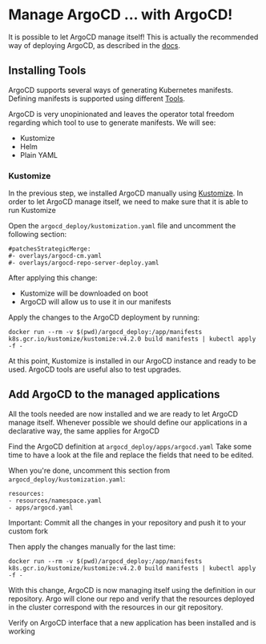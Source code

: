 # Manage ArgoCD ... with ArgoCD!

It is possible to let ArgoCD manage itself! This is actually the recommended way of deploying ArgoCD, as described in the [docs](https://argoproj.github.io/argo-cd/operator-manual/declarative-setup/#manage-argo-cd-using-argo-cd).

## Installing Tools

ArgoCD supports several ways of generating Kubernetes manifests.
Defining manifests is supported using different [Tools](https://argoproj.github.io/argo-cd/user-guide/application_sources/).

ArgoCD is very unopinionated and leaves the operator total freedom regarding
which tool to use to generate manifests. We will see:

* Kustomize
* Helm
* Plain YAML

### Kustomize

In the previous step, we installed ArgoCD manually using [Kustomize](https://github.com/kubernetes-sigs/kustomize).
In order to let ArgoCD manage itself, we need to make sure that it is able to run Kustomize

Open the `argocd_deploy/kustomization.yaml` file and uncomment the following section:

```
#patchesStrategicMerge:
#- overlays/argocd-cm.yaml
#- overlays/argocd-repo-server-deploy.yaml
```

After applying this change:
* Kustomize will be downloaded on boot
* ArgoCD will allow us to use it in our manifests

Apply the changes to the ArgoCD deployment by running:

```
docker run --rm -v $(pwd)/argocd_deploy:/app/manifests k8s.gcr.io/kustomize/kustomize:v4.2.0 build manifests | kubectl apply -f -
```

At this point, Kustomize is installed in our ArgoCD instance and ready to be used.
ArgoCD tools are useful also to test upgrades.

## Add ArgoCD to the managed applications

All the tools needed are now installed and we are ready to let ArgoCD manage itself.
Whenever possible we should define our applications in a declarative way, the same applies for ArgoCD

Find the ArgoCD definition at `argocd_deploy/apps/argocd.yaml`
Take some time to have a look at the file and replace the fields that need to be edited.

When you're done, uncomment this section from `argocd_deploy/kustomization.yaml`:

```
resources:
- resources/namespace.yaml
- apps/argocd.yaml
```

Important: Commit all the changes in your repository and push it to your custom fork

Then apply the changes manually for the last time:

```
docker run --rm -v $(pwd)/argocd_deploy:/app/manifests k8s.gcr.io/kustomize/kustomize:v4.2.0 build manifests | kubectl apply -f -
```

With this change, ArgoCD is now managing itself using the definition in our repository. Argo will clone our repo and verify that the resources deployed in the cluster correspond with the resources in our git repository.

Verify on ArgoCD interface that a new application has been installed and is working
